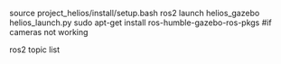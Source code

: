 source project_helios/install/setup.bash
ros2 launch helios_gazebo helios_launch.py
sudo apt-get install ros-humble-gazebo-ros-pkgs #if cameras not working

ros2 topic list 